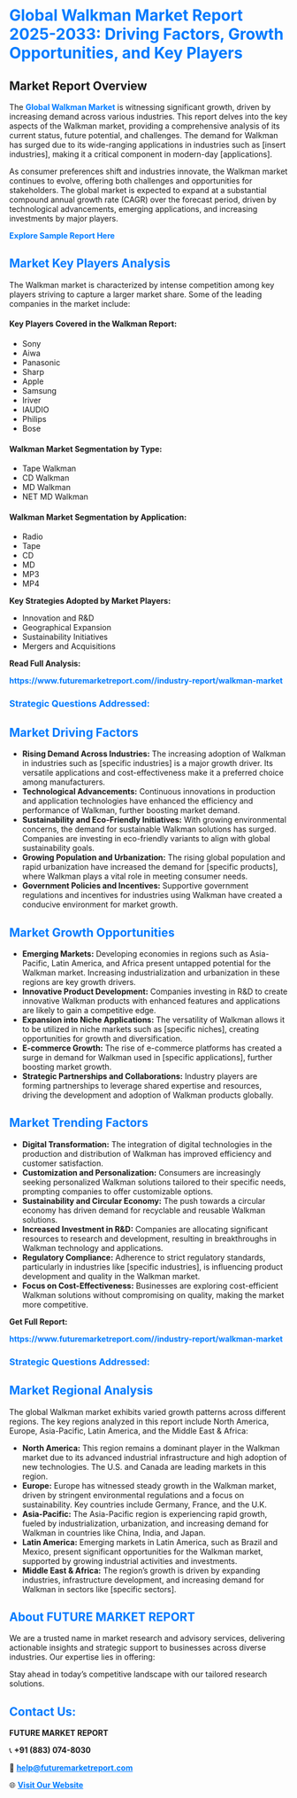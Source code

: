 <h1 style="color: #007BFF;">Global Walkman Market Report 2025-2033: Driving Factors, Growth Opportunities, and Key Players</h1>

<section id="overview">
<h2>Market Report Overview</h2>
<p>The <a href="https://www.futuremarketreport.com//industry-report/walkman-market" style="color: #007BFF; text-decoration: none;"><strong>Global Walkman Market</strong></a> is witnessing significant growth, driven by increasing demand across various industries. This report delves into the key aspects of the Walkman market, providing a comprehensive analysis of its current status, future potential, and challenges. The demand for Walkman has surged due to its wide-ranging applications in industries such as [insert industries], making it a critical component in modern-day [applications].</p>
<p>As consumer preferences shift and industries innovate, the Walkman market continues to evolve, offering both challenges and opportunities for stakeholders. The global market is expected to expand at a substantial compound annual growth rate (CAGR) over the forecast period, driven by technological advancements, emerging applications, and increasing investments by major players.</p>
</section>

<section id="overview">
<p><a href="https://www.futuremarketreport.com//request-sample/reportId=86444" style="color: #007BFF; text-decoration: none;"><strong>Explore Sample Report Here</strong></a></p>
</section>

<section id="key-players">
<h2 style="color: #007BFF;">Market Key Players Analysis</h2>
<p>The Walkman market is characterized by intense competition among key players striving to capture a larger market share. Some of the leading companies in the market include:</p>
<h4>Key Players Covered in the Walkman Report:</h4>
<ul><li>Sony</li><li>Aiwa</li><li>Panasonic</li><li>Sharp</li><li>Apple</li><li>Samsung</li><li>Iriver</li><li>IAUDIO</li><li>Philips</li><li>Bose</li></ul>
<h4>Walkman Market Segmentation by Type:</h4>
<ul><li>Tape Walkman</li><li>CD Walkman</li><li>MD Walkman</li><li>NET MD Walkman</li></ul>

<h4>Walkman Market Segmentation by Application:</h4>
<ul><li>Radio</li><li>Tape</li><li>CD</li><li>MD</li><li>MP3</li><li>MP4</li></ul>
<p><strong>Key Strategies Adopted by Market Players:</strong></p>
<ul>
<li>Innovation and R&D</li>
<li>Geographical Expansion</li>
<li>Sustainability Initiatives</li>
<li>Mergers and Acquisitions</li>
</ul>
</section>

<section>
<p><strong>Read Full Analysis: </strong></p><a href="https://www.futuremarketreport.com//industry-report/walkman-market" style="color: #007BFF; text-decoration: none;"><strong>https://www.futuremarketreport.com//industry-report/walkman-market</strong></a>
<h3 style="color: #007BFF;">Strategic Questions Addressed:</h3>
</section>

<section id="driving-factors">
<h2 style="color: #007BFF;">Market Driving Factors</h2>
<ul>
<li><strong>Rising Demand Across Industries:</strong> The increasing adoption of Walkman in industries such as [specific industries] is a major growth driver. Its versatile applications and cost-effectiveness make it a preferred choice among manufacturers.</li>
<li><strong>Technological Advancements:</strong> Continuous innovations in production and application technologies have enhanced the efficiency and performance of Walkman, further boosting market demand.</li>
<li><strong>Sustainability and Eco-Friendly Initiatives:</strong> With growing environmental concerns, the demand for sustainable Walkman solutions has surged. Companies are investing in eco-friendly variants to align with global sustainability goals.</li>
<li><strong>Growing Population and Urbanization:</strong> The rising global population and rapid urbanization have increased the demand for [specific products], where Walkman plays a vital role in meeting consumer needs.</li>
<li><strong>Government Policies and Incentives:</strong> Supportive government regulations and incentives for industries using Walkman have created a conducive environment for market growth.</li>
</ul>
</section>

<section id="growth-opportunities">
<h2 style="color: #007BFF;">Market Growth Opportunities</h2>
<ul>
<li><strong>Emerging Markets:</strong> Developing economies in regions such as Asia-Pacific, Latin America, and Africa present untapped potential for the Walkman market. Increasing industrialization and urbanization in these regions are key growth drivers.</li>
<li><strong>Innovative Product Development:</strong> Companies investing in R&D to create innovative Walkman products with enhanced features and applications are likely to gain a competitive edge.</li>
<li><strong>Expansion into Niche Applications:</strong> The versatility of Walkman allows it to be utilized in niche markets such as [specific niches], creating opportunities for growth and diversification.</li>
<li><strong>E-commerce Growth:</strong> The rise of e-commerce platforms has created a surge in demand for Walkman used in [specific applications], further boosting market growth.</li>
<li><strong>Strategic Partnerships and Collaborations:</strong> Industry players are forming partnerships to leverage shared expertise and resources, driving the development and adoption of Walkman products globally.</li>
</ul>
</section>

<section id="trending-factors">
<h2 style="color: #007BFF;">Market Trending Factors</h2>
<ul>
<li><strong>Digital Transformation:</strong> The integration of digital technologies in the production and distribution of Walkman has improved efficiency and customer satisfaction.</li>
<li><strong>Customization and Personalization:</strong> Consumers are increasingly seeking personalized Walkman solutions tailored to their specific needs, prompting companies to offer customizable options.</li>
<li><strong>Sustainability and Circular Economy:</strong> The push towards a circular economy has driven demand for recyclable and reusable Walkman solutions.</li>
<li><strong>Increased Investment in R&D:</strong> Companies are allocating significant resources to research and development, resulting in breakthroughs in Walkman technology and applications.</li>
<li><strong>Regulatory Compliance:</strong> Adherence to strict regulatory standards, particularly in industries like [specific industries], is influencing product development and quality in the Walkman market.</li>
<li><strong>Focus on Cost-Effectiveness:</strong> Businesses are exploring cost-efficient Walkman solutions without compromising on quality, making the market more competitive.</li>
</ul>
</section>

<section>
<p><strong>Get Full Report: </strong></p><a href="https://www.futuremarketreport.com//industry-report/walkman-market" style="color: #007BFF; text-decoration: none;"><strong>https://www.futuremarketreport.com//industry-report/walkman-market</strong></a>
<h3 style="color: #007BFF;">Strategic Questions Addressed:</h3>
</section>


<section id="regional-analysis">
<h2 style="color: #007BFF;">Market Regional Analysis</h2>
<p>The global Walkman market exhibits varied growth patterns across different regions. The key regions analyzed in this report include North America, Europe, Asia-Pacific, Latin America, and the Middle East & Africa:</p>
<ul>
<li><strong>North America:</strong> This region remains a dominant player in the Walkman market due to its advanced industrial infrastructure and high adoption of new technologies. The U.S. and Canada are leading markets in this region.</li>
<li><strong>Europe:</strong> Europe has witnessed steady growth in the Walkman market, driven by stringent environmental regulations and a focus on sustainability. Key countries include Germany, France, and the U.K.</li>
<li><strong>Asia-Pacific:</strong> The Asia-Pacific region is experiencing rapid growth, fueled by industrialization, urbanization, and increasing demand for Walkman in countries like China, India, and Japan.</li>
<li><strong>Latin America:</strong> Emerging markets in Latin America, such as Brazil and Mexico, present significant opportunities for the Walkman market, supported by growing industrial activities and investments.</li>
<li><strong>Middle East & Africa:</strong> The region’s growth is driven by expanding industries, infrastructure development, and increasing demand for Walkman in sectors like [specific sectors].</li>
</ul>
</section>

<footer>
<h2 style="color: #007BFF;">About FUTURE MARKET REPORT</h2>
<p>We are a trusted name in market research and advisory services, delivering actionable insights and strategic support to businesses across diverse industries. Our expertise lies in offering:</p>

<p>Stay ahead in today’s competitive landscape with our tailored research solutions.</p>

<h2 style="color: #007BFF;">Contact Us:</h2>
<p><strong>FUTURE MARKET REPORT</strong></p>
<p>📞 <strong>+91 (883) 074-8030</strong></p>
<p>📧 <strong><a href="mailto:help@futuremarketreport.com" style="color: #007BFF;">help@futuremarketreport.com</a></strong></p>
<p>🌐 <strong><a href="https://www.futuremarketreport.com/" style="color: #007BFF;">Visit Our Website</a></strong></p>
</footer>